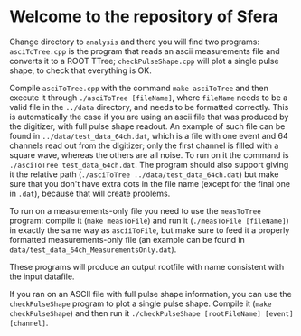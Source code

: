 # Welcome to the repository of Sfera

Change directory to `analysis` and there you will find two programs:
`asciToTree.cpp` is the program that reads an ascii measurements file and converts it to a ROOT TTree;
`checkPulseShape.cpp` will plot a single pulse shape, to check that everything is OK.

Compile `asciToTree.cpp` with the command `make asciToTree` and then execute it through `./asciToTree [fileName]`, where `fileName` needs to be a valid file in the `../data` directory, and needs to be formatted correctly. This is automatically the case if you are using an ascii file that was produced by the digitizer, with full pulse shape readout. An example of such file can be found in `../data/test_data_64ch.dat`, which is a file with one event and 64 channels read out from the digitizer; only the first channel is filled with a square wave, whereas the others are all noise. To run on it the command is `./asciToTree test_data_64ch.dat`. The program should also support giving it the relative path (`./asciToTree ../data/test_data_64ch.dat`) but make sure that you don't have extra dots in the file name (except for the final one in `.dat`), because that will create problems.

To run on a measurements-only file you need to use the `measToTree` program: compile it (`make measToFile`) and run it (`./measToFile [fileName]`) in exactly the same way as
`asciiToFile`, but make sure to feed it a properly formatted measurements-only file (an example can be found in `data/test_data_64ch_MeasurementsOnly.dat`).

These programs will produce an output rootfile with name consistent with the input datafile.

If you ran on an ASCII file with full pulse shape information, you can use the `checkPulseShape` program to plot a single pulse shape. Compile it (`make checkPulseShape`) and then run it `./checkPulseShape [rootFileName] [event] [channel]`.
